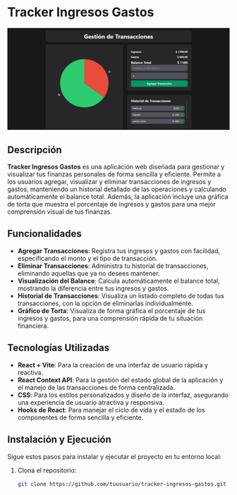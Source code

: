 # Tracker Ingresos Gastos

![Descripción de la imagen](./src/assets/Screenshot%202024-10-10%20150940.png)

## Descripción

**Tracker Ingresos Gastos** es una aplicación web diseñada para gestionar y visualizar tus finanzas personales de forma sencilla y eficiente. Permite a los usuarios agregar, visualizar y eliminar transacciones de ingresos y gastos, manteniendo un historial detallado de las operaciones y calculando automáticamente el balance total. Además, la aplicación incluye una gráfica de torta que muestra el porcentaje de ingresos y gastos para una mejor comprensión visual de tus finanzas.

## Funcionalidades

- **Agregar Transacciones**: Registra tus ingresos y gastos con facilidad, especificando el monto y el tipo de transacción.
- **Eliminar Transacciones**: Administra tu historial de transacciones, eliminando aquellas que ya no desees mantener.
- **Visualización del Balance**: Calcula automáticamente el balance total, mostrando la diferencia entre tus ingresos y gastos.
- **Historial de Transacciones**: Visualiza un listado completo de todas tus transacciones, con la opción de eliminarlas individualmente.
- **Gráfico de Torta**: Visualiza de forma gráfica el porcentaje de tus ingresos y gastos, para una comprensión rápida de tu situación financiera.

## Tecnologías Utilizadas

- **React + Vite**: Para la creación de una interfaz de usuario rápida y reactiva.
- **React Context API**: Para la gestión del estado global de la aplicación y el manejo de las transacciones de forma centralizada.
- **CSS**: Para los estilos personalizados y diseño de la interfaz, asegurando una experiencia de usuario atractiva y responsiva.
- **Hooks de React**: Para manejar el ciclo de vida y el estado de los componentes de forma sencilla y eficiente.

## Instalación y Ejecución

Sigue estos pasos para instalar y ejecutar el proyecto en tu entorno local:

1. Clona el repositorio:

   ```bash
   git clone https://github.com/tuusuario/tracker-ingresos-gastos.git
